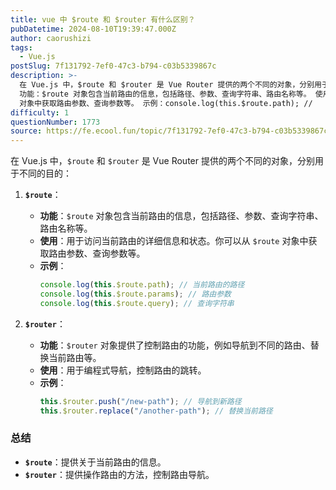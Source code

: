 ```yaml
---
title: vue 中 $route 和 $router 有什么区别？
pubDatetime: 2024-08-10T19:39:47.000Z
author: caorushizi
tags:
  - Vue.js
postSlug: 7f131792-7ef0-47c3-b794-c03b5339867c
description: >-
  在 Vue.js 中，$route 和 $router 是 Vue Router 提供的两个不同的对象，分别用于不同的目的： $route：
  功能：$route 对象包含当前路由的信息，包括路径、参数、查询字符串、路由名称等。 使用：用于访问当前路由的详细信息和状态。你可以从 $route
  对象中获取路由参数、查询参数等。 示例：console.log(this.$route.path); //
difficulty: 1
questionNumber: 1773
source: https://fe.ecool.fun/topic/7f131792-7ef0-47c3-b794-c03b5339867c
---
```


在 Vue.js 中，`$route` 和 `$router` 是 Vue Router 提供的两个不同的对象，分别用于不同的目的：

1. **`$route`**：

   - **功能**：`$route` 对象包含当前路由的信息，包括路径、参数、查询字符串、路由名称等。
   - **使用**：用于访问当前路由的详细信息和状态。你可以从 `$route` 对象中获取路由参数、查询参数等。
   - **示例**：
     ```javascript
     console.log(this.$route.path); // 当前路由的路径
     console.log(this.$route.params); // 路由参数
     console.log(this.$route.query); // 查询字符串
     ```

2. **`$router`**：
   - **功能**：`$router` 对象提供了控制路由的功能，例如导航到不同的路由、替换当前路由等。
   - **使用**：用于编程式导航，控制路由的跳转。
   - **示例**：
     ```javascript
     this.$router.push("/new-path"); // 导航到新路径
     this.$router.replace("/another-path"); // 替换当前路径
     ```

### 总结

- **`$route`**：提供关于当前路由的信息。
- **`$router`**：提供操作路由的方法，控制路由导航。
